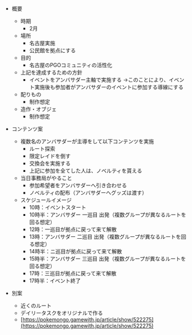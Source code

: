 - 概要
	- 時期
		- 2月
	- 場所
		- 名古屋実施
		- 公民館を拠点にする
	- 目的
		- 名古屋のPGOコミュニティの活性化
	- 上記を達成するための方針
		- イベントをアンバサダー主軸で実施する
			→このことにより、イベント実施後も参加者がアンバサダーのイベントに参加する導線にする
	- 配りもの
		- 制作想定
	- 造作・オブジェ
		- 制作想定
- コンテンツ案
	- 複数名のアンバサダーが主導をして以下コンテンツを実施
		- ルート探索
		- 限定レイドを倒す
		- 交換会を実施する
		- 上記に参加を全てした人は、ノベルティを貰える
	- 当日事務局がやること
		- 参加希望者をアンバサダーへ引き合わせる
		- ノベルティの配布（アンバサダーへグッズは渡す）
	- スケジュールイメージ
		- 10時：イベントスタート
		- 10時半：アンバサダー 一巡目 出発（複数グループが異なるルートを回る想定）
		- 12時：一巡目が拠点に戻って来て解散
		- 13時：アンバサダー 二巡目 出発（複数グループが異なるルートを回る想定）
		- 14時半：ニ巡目が拠点に戻って来て解散
		- 15時半：アンバサダー 三巡目 出発（複数グループが異なるルートを回る想定）
		- 17時：三巡目が拠点に戻って来て解散
		- 17時半：イベント終了


- 別案
	- 近くのルート
	- デイリータスクをオリジナルで作る
	- [https://pokemongo.gamewith.jp/article/show/522275](https://pokemongo.gamewith.jp/article/show/522275)